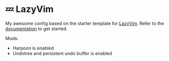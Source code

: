 # 💤 LazyVim

My awesome config based on the starter template for [LazyVim](https://github.com/LazyVim/LazyVim).
Refer to the [documentation](https://lazyvim.github.io/installation) to get started.

Mods:

- Harpoon is enabled
- Undotree and persistent undo buffer is enabled

